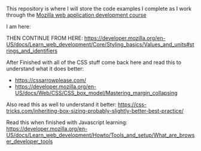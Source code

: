 This repository is where I will store the code examples I complete as I work through the [Mozilla web application development course](https://developer.mozilla.org/en-US/docs/Learn_web_development/Getting_started)

I am here: 

THEN CONTINUE FROM HERE: https://developer.mozilla.org/en-US/docs/Learn_web_development/Core/Styling_basics/Values_and_units#strings_and_identifiers


After Finished with all of the CSS stuff come back here and read this to understand what it does better:
* https://cssarrowplease.com/
* https://developer.mozilla.org/en-US/docs/Web/CSS/CSS_box_model/Mastering_margin_collapsing

Also read this as well to understand it better: 
https://css-tricks.com/inheriting-box-sizing-probably-slightly-better-best-practice/

Read this when finished with Javascript learning:
https://developer.mozilla.org/en-US/docs/Learn_web_development/Howto/Tools_and_setup/What_are_browser_developer_tools
